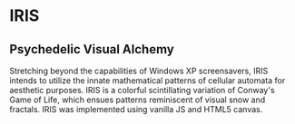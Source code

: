 # IRIS
## Psychedelic Visual Alchemy

Stretching beyond the capabilities of Windows XP screensavers, IRIS intends to utilize the innate mathematical patterns of cellular automata for aesthetic purposes. IRIS is a colorful scintillating variation of Conway's Game of Life, which ensues patterns reminiscent of visual snow and fractals. IRIS was implemented using vanilla JS and HTML5 canvas.
